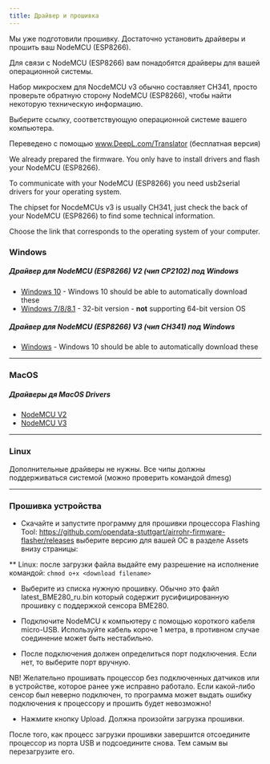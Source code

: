 ```yaml
---
title: Драйвер и прошивка
---
```


Мы уже подготовили прошивку. Достаточно установить драйверы и прошить ваш NodeMCU (ESP8266). 

Для связи с NodeMCU (ESP8266) вам понадобятся драйверы для вашей операционной системы. 

Набор микросхем для NocdeMCU v3 обычно составляет CH341, просто проверьте обратную сторону NodeMCU (ESP8266), чтобы найти некоторую техническую информацию. 

Выберите ссылку, соответствующую операционной системе вашего компьютера.

Переведено с помощью www.DeepL.com/Translator (бесплатная версия)

We already prepared the firmware. You only have to install drivers and flash your NodeMCU (ESP8266). 

To communicate with your NodeMCU (ESP8266) you need usb2serial drivers for your operating system. 

The chipset for NocdeMCUs v3 is usually CH341, just check the back of your NodeMCU (ESP8266) to find some technical information. 

Choose the link that corresponds to the operating system of your computer.

### Windows

##### Драйвер для NodeMCU (ESP8266) V2 (чип CP2102) под Windows
* [Windows 10](https://www.silabs.com/documents/public/software/CP210x_Universal_Windows_Driver.zip) - Windows 10 should be able to automatically download these
* [Windows 7/8/8.1](https://www.silabs.com/documents/public/software/CP210x_Windows_Drivers.zip) - 32-bit version - **not** supporting 64-bit version OS

##### Драйвер для NodeMCU (ESP8266) V3 (чип CH341) под Windows
* [Windows](http://www.wch.cn/downloads/file/5.html) - Windows 10 should be able to automatically download these

---

### MacOS

#####  Драйверы дя MacOS Drivers
* [NodeMCU V2](https://www.silabs.com/documents/public/software/Mac_OSX_VCP_Driver.zip )
* [NodeMCU V3](http://www.wch.cn/downloads/file/178.html) 

---

### Linux
Дополнительные драйверы не нужны. Все чипы должны поддерживаться системой (можно проверить командой dmesg)

---
### Прошивка устройства 

* Скачайте и запустите программу для прошивки процессора Flashing Tool:
https://github.com/opendata-stuttgart/airrohr-firmware-flasher/releases
    выберите версию для вашей ОС в разделе Assets внизу страницы:

** Linux: после загрузки файла выдайте ему разрешение на исполнение командой: `chmod o+x <download filename>` 

* Выберите из списка нужную прошивку. Обычно это файл latest_BME280_ru.bin который содержит русифицированную прошивку с поддержкой сенсора BME280.

* Подключите NodeMCU к компьютеру с помощью короткого кабеля micro-USB. Используйте кабель короче 1 метра, в противном случае соединение может быть нестабильно.

* После подключения должен определиться порт подключения. Если нет, то выберите порт вручную.

NB! Желательно прошивать процессор без подключенных датчиков или в устройстве, которое ранее уже исправно работало. Если какой-либо сенсор был неверно подключен, то программа может выдать ошибку подключения к процессору и прошить будет невозможно!

* Нажмите кнопку Upload. Должна произойти загрузка прошивки.

После того, как процесс загрузки прошивки завершится отсоедините процессор из порта USB и подсоедините снова. Тем самым вы перезагрузите его.
